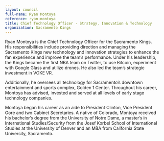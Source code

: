 ```yaml
---
layout: council
full-name: Ryan Montoya
reference: ryan-montoya
title: Chief Technology Officer - Strategy, Innovation & Technology
organization: Sacramento Kings
---
```


<p>Ryan Montoya is the Chief Technology Officer for the Sacramento Kings. His responsibilities include providing direction and managing the Sacramento Kings new technology and innovation strategies to enhance the fan experience and improve the team’s performance. Under his leadership, the Kings became the first NBA team on Twitter, to use Bitcoin, experiment with Google Glass and utilize drones. He also led the team’s strategic investment in VOKE VR.</p>
<p>Additionally, he oversees all technology for Sacramento’s downtown entertainment and sports complex, Golden 1 Center. Throughout his career, Montoya has advised, invested and served at all levels of early stage technology companies.</p>
<p>Montoya began his career as an aide to President Clinton, Vice President Gore and two Cabinet Secretaries. A native of Colorado, Montoya received his bachelor’s degree from the University of Notre Dame, a master’s in International Studies/Security from the Josef Korbel School of International Studies at the University of Denver and an MBA from California State University, Sacramento.
</p>
